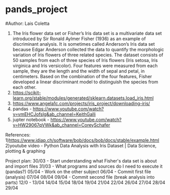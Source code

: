 # pands_project
#Author: Lais Coletta

1) The Iris flower data set or Fisher’s Iris data set is a multivariate data set introduced by Sir Ronald Aylmer Fisher (1936) as an example of discriminant analysis. It is sometimes called Anderson’s Iris data set because Edgar Anderson collected the data to quantify the morphologic variation of Iris flowers of three related species. The dataset consists of 50 samples from each of three species of Iris flowers (Iris setosa, Iris virginica and Iris versicolor). Four features were measured from each sample, they are the length and the width of sepal and petal, in centimeters. Based on the combination of the four features, Fisher developed a linear discriminant model to distinguish the species from each other.
2) https://scikit-learn.org/stable/modules/generated/sklearn.datasets.load_iris.html
3) https://www.angela1c.com/projects/iris_project/downloading-iris/
4) pandas - https://www.youtube.com/watch?v=vmEHCJofslg&ab_channel=KeithGalli
5) jupter notebook - https://www.youtube.com/watch?v=HW29067qVWk&ab_channel=CoreySchafer

References:
1)https://www.idiap.ch/software/bob/docs/bob/docs/stable/example.html
2)youtube video - Python Data Analysis with Iris Dataset | Data Science, plotting & graphing


Project plan:
30/03 - Start understanding what Fisher's data set is about and import files
31/03 - What programs and sources do I need to execute it (pandas?)
05/04 - Work on the other subject
06/04 - Commit first file (analysis)
07/04
08/04
09/04 - Commit second file (break analysis into parts)
12/0 -
13/04
14/04
15/04
18/04
19/04
21/04
22/04
26/04
27/04
28/04
29/04


